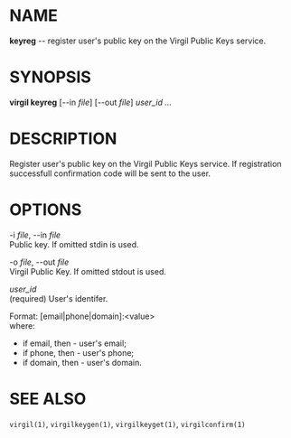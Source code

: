 NAME
====

**keyreg** -- register user's public key on the Virgil Public Keys
service.

SYNOPSIS
========

**virgil keyreg** [--in *file*] [--out *file*] *user\_id* *...*

DESCRIPTION
===========

Register user's public key on the Virgil Public Keys service. If
registration successfull confirmation code will be sent to the user.

OPTIONS
=======

-i *file*, --in *file*  
Public key. If omitted stdin is used.

-o *file*, --out *file*  
Virgil Public Key. If omitted stdout is used.

*user\_id*  
(required) User's identifer.

Format: [email|phone|domain]:\<value\>  
where:

-   if email, then <value> - user's email;
-   if phone, then <value> - user's phone;
-   if domain, then <value> - user's domain.

SEE ALSO
========

`virgil(1)`, `virgilkeygen(1)`, `virgilkeyget(1)`, `virgilconfirm(1)`
